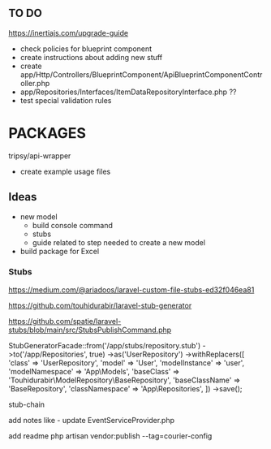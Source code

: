 ## TO DO

https://inertiajs.com/upgrade-guide
- check policies for blueprint component
- create instructions about adding new stuff
- create app/Http/Controllers/BlueprintComponent/ApiBlueprintComponentController.php
- app/Repositories/Interfaces/ItemDataRepositoryInterface.php ??
- test special validation rules

# PACKAGES

tripsy/api-wrapper
  - create example usage files

## Ideas

- new model 
  - build console command 
  - stubs
  - guide related to step needed to create a new model
- build package for Excel


### Stubs

https://medium.com/@ariadoos/laravel-custom-file-stubs-ed32f046ea81

https://github.com/touhidurabir/laravel-stub-generator

https://github.com/spatie/laravel-stubs/blob/main/src/StubsPublishCommand.php

StubGeneratorFacade::from('/app/stubs/repository.stub')
->to('/app/Repositories', true)
->as('UserRepository')
->withReplacers([
'class'             => 'UserRepository',
'model'             => 'User',
'modelInstance'     => 'user',
'modelNamespace'    => 'App\\Models',
'baseClass'         => 'Touhidurabir\\ModelRepository\\BaseRepository',
'baseClassName'     => 'BaseRepository',
'classNamespace'    => 'App\\Repositories',
])
->save();

stub-chain 

  add notes like 
    - update EventServiceProvider.php
  
  add readme 
  php artisan vendor:publish --tag=courier-config
